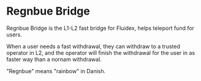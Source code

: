 # Regnbue Bridge

Regnbue Bridge is the L1-L2 fast bridge for Fluidex, helps teleport fund for users.

When a user needs a fast withdrawal, they can withdraw to a trusted operator in L2, and the operator will finish the withdrawal for the user in as faster way than a nornam withdrawal.

"Regnbue" means "rainbow" in Danish.
